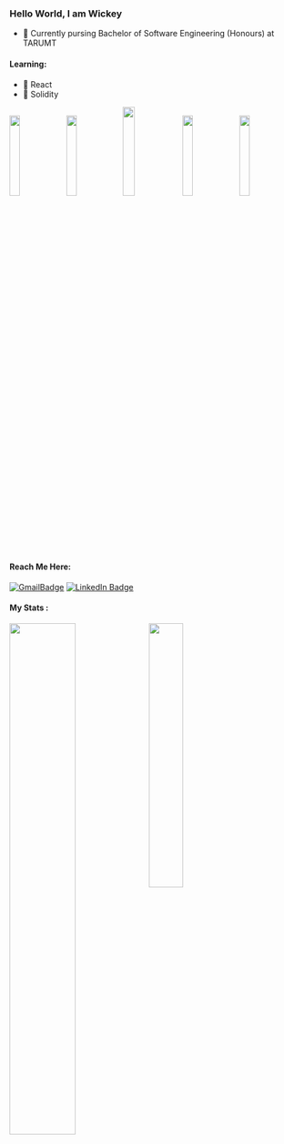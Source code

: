 <!-- <img align="left" width="54%" src="https://github-readme-stats-git-master-wickeyc.vercel.app/api?username=wickeyc&count_private=true&include_all_commits=true&show_icons=true&theme=tokyonight&hide=contribs"/> -->

<!-- <div id="header" align="center">
  <img src="https://media.giphy.com/media/ZeFG00TVXs54Pw4c8e/giphy.gif" width="300"/>
</div> -->

### Hello World, I am Wickey 

- 🔭 Currently pursing Bachelor of Software Engineering (Honours) at TARUMT

#### Learning:
- 🤖 React
- 👾 Solidity


<div id="header">
  <img src="https://media.giphy.com/media/quEsMOrr3hmQ8/giphy.gif" width="19%"/>
  <img src="https://media.giphy.com/media/quEsMOrr3hmQ8/giphy.gif" width="19%"/>
  <!--<img src="https://media.giphy.com/media/zOvBKUUEERdNm/giphy.gif" width="20%"/> -->
  <img src="https://media.giphy.com/media/QNFhOolVeCzPQ2Mx85/giphy.gif" width="20%"/>
  <img src="https://media.giphy.com/media/quEsMOrr3hmQ8/giphy.gif" width="19%"/>
  <img src="https://media.giphy.com/media/quEsMOrr3hmQ8/giphy.gif" width="19%"/>
</div>

#### Reach Me Here:
<p>
  <a href="mailto:wickeychai02+work@gmail.com"><img src="https://img.shields.io/badge/Gmail-%23D14836.svg?&style=for-the-badge&logo=gmail&logoColor=white" alt="GmailBadge"/></a>
  <a href="https://www.linkedin.com/in/wickey-chai-3263a923b/"><img src="https://img.shields.io/badge/LinkedIn-blue?style=for-the-badge&logo=linkedin&logoColor=white" alt="LinkedIn Badge"/></a>
<p>


#### My Stats :
<!-- (https://git.io/streak-stats) -->
<img align="left" width="48%" src="https://streak-stats.demolab.com?user=WickeyC&theme=dark&date_format=j%20M%5B%20Y%5D&"/>
  
<!-- (https://github.com/anuraghazra/github-readme-stats) -->
<img align="left" width="34.5%" src="https://github-readme-stats-git-master-wickeyc.vercel.app/api/top-langs/?username=wickeyc&hide=html&layout=compact&exclude_repo=readme-stats,ShopeeBannerAd,ShopeeBannerAdDisplay,A-Letter,topszecrettelegram,NewYearEve&theme=dark&custom_title=Languages"/>

<!-- (https://github.com/anuraghazra/github-readme-stats) -->
<!-- <img align="left" width="40%" src="https://github-readme-stats-git-master-wickeyc.vercel.app/api?username=wickeyc&include_all_commits=true&hide_title=true&count_private=true&theme=dark"/> -->
  
<!-- ### :hammer_and_wrench: Languages and Tools :
<div>
  <img src="https://github.com/devicons/devicon/blob/master/icons/css3/css3-plain-wordmark.svg"  title="CSS3" alt="CSS" width="40" height="40"/>&nbsp;
  <img src="https://github.com/devicons/devicon/blob/master/icons/html5/html5-original.svg" title="HTML5" alt="HTML" width="40" height="40"/>&nbsp;
  <img src="https://github.com/devicons/devicon/blob/master/icons/javascript/javascript-original.svg" title="JavaScript" alt="JavaScript" width="40" height="40"/>&nbsp;
  <img src="https://github.com/devicons/devicon/blob/master/icons/mysql/mysql-original-wordmark.svg" title="MySQL"  alt="MySQL" width="40" height="40"/>&nbsp;
  <img src="https://github.com/devicons/devicon/blob/master/icons/nodejs/nodejs-original-wordmark.svg" title="NodeJS" alt="NodeJS" width="40" height="40"/>&nbsp;
  <img src="https://icongr.am/devicon/csharp-original.svg?size=128&color=currentColor" title="C#" alt="C#" width="40" height="40"/>&nbsp;
  <img src="https://icongr.am/devicon/linux-original.svg?size=128&color=currentColor" title="Linux" alt="Linux" width="40" height="40"/>&nbsp;
  <img src="https://icongr.am/devicon/python-original-wordmark.svg?size=128&color=currentColor" title="Python" alt="Python" width="40" height="40"/>&nbsp;
</div>
 -->
